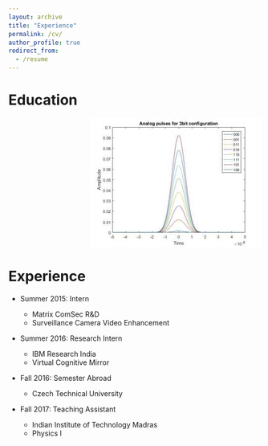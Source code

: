 ```yaml
---
layout: archive
title: "Experience"
permalink: /cv/
author_profile: true
redirect_from:
  - /resume
---
```

Education
======
<div style="text-align:right" markdown="1">

![Alt Text](/images/dac.jpg "Caption")

</div>


Experience
======
* Summer 2015: Intern
  * Matrix ComSec R&D
  * Surveillance Camera Video Enhancement

* Summer 2016: Research Intern
  * IBM Research India
  * Virtual Cognitive Mirror
  
* Fall 2016: Semester Abroad
  * Czech Technical University

* Fall 2017: Teaching Assistant
  * Indian Institute of Technology Madras
  * Physics I
  
